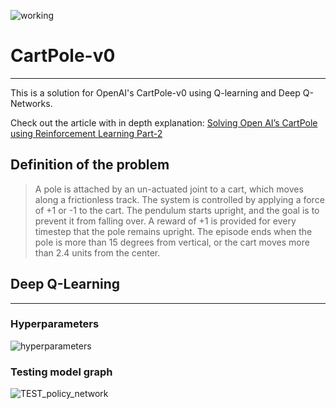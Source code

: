 ![working](https://user-images.githubusercontent.com/47450700/113194920-92f1d900-9259-11eb-9419-78171d0d7e59.gif)
# CartPole-v0
-------
This is a solution for OpenAI's CartPole-v0 using Q-learning and Deep Q-Networks. 

Check out the article with in depth explanation: [Solving Open AI’s CartPole using Reinforcement Learning Part-2](https://medium.com/analytics-vidhya/solving-open-ais-cartpole-using-reinforcement-learning-part-2-73848cbda4f1)

## Definition of the problem 
> A pole is attached by an un-actuated joint to a cart, which moves along a frictionless track. The system is controlled by applying a force of +1 or -1 to the cart. The pendulum starts upright, and the goal is to prevent it from falling over. A reward of +1 is provided for every timestep that the pole remains upright. The episode ends when the pole is more than 15 degrees from vertical, or the cart moves more than 2.4 units from the center.

## Deep Q-Learning
------------
### __Hyperparameters__
![hyperparameters](https://user-images.githubusercontent.com/47450700/115386166-f627b900-a1d0-11eb-89e1-1e3830a8cfb2.PNG)

### __Testing model graph__ 
![TEST_policy_network](https://user-images.githubusercontent.com/47450700/115384925-7c430000-a1cf-11eb-9d4b-82ca37fef3b9.png)



